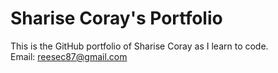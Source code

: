 # Sharise Coray's Portfolio

This is the GitHub portfolio of Sharise Coray as I learn to code.  
Email: <reesec87@gmail.com>
